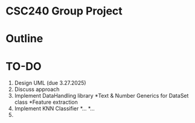 # CSC240 Group Project

# Outline

# TO-DO
1. Design UML (due 3.27.2025)
2. Discuss approach
3. Implement DataHandling library
      *Text & Number Generics for DataSet class
      *Feature extraction
5. Implement KNN Classifier
       *...
       *...
6. 
